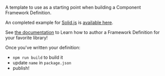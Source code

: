 A template to use as a starting point when building a Component Framework Definition.

An completed example for [Solid.js](https://www.solidjs.com/) is [available here](https://github.com/lmiller1990/cypress-ct-solid-js).

See [the documentation](https://docs.cypress.io/guides/component-testing/third-party-definitions#List-of-Framework-Definitions) to Learn how to author a Framework Definition for your favorite library!

Once you've written your definition:

-   `npm run build` to build it
-   update `name` in `package.json`
-   publish!
